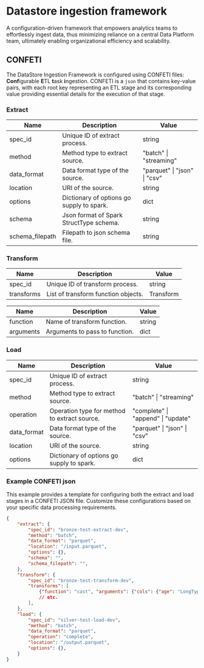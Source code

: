 # Datastore ingestion framework
A configuration-driven framework that empowers analytics teams to effortlessly ingest data, thus minimizing reliance on a central Data Platform team, ultimately enabling organizational efficiency and scalability.

## CONFETI
The DataStore Ingestion Framework is configured using CONFETI files: **Conf**igurable **E**TL **t**ask **i**ngestion. CONFETI is a `json` that contains key-value pairs, with each root key representing an ETL stage and its corresponding value providing essential details for the execution of that stage.

### Extract
| Name | Description | Value |
|------|-------------|-------|
| spec_id | Unique ID of extract process. | string |
| method | Method type to extract source. | "batch" \| "streaming" |
| data_format | Data format type of the source. | "parquet" \| "json" \| "csv" |
| location | URI of the source. | string |
| options | Dictionary of options go supply to spark. | dict |
| schema | Json format of Spark StructType schema. | string |
| schema_filepath | Filepath to json schema file. | string |

### Transform
| Name | Description | Value |
|------|-------------|-------|
| spec_id | Unique ID of transform process. | string |
| transforms | List of transform function objects. | Transform |

| Name | Description | Value |
|------|-------------|-------|
| function | Name of transform function. | string |
| arguments | Arguments to pass to function. | dict |

### Load
| Name | Description | Value |
|------|-------------|-------|
| spec_id | Unique ID of extract process. | string |
| method | Method type to extract source. | "batch" \| "streaming" |
| operation | Operation type for method to extract source. | "complete" \| "append" \| "update" |
| data_format | Data format type of the source. | "parquet" \| "json" \| "csv" |
| location | URI of the source. | string |
| options | Dictionary of options go supply to spark. | dict |

### Example CONFETI json
This example provides a template for configuring both the extract and load stages in a CONFETI JSON file. Customize these configurations based on your specific data processing requirements.
```json
{
    "extract": {
        "spec_id": "bronze-test-extract-dev",
        "method": "batch",
        "data_format": "parquet",
        "location": "/input.parquet",
        "options": {},
        "schema": "",
        "schema_filepath": "",
    },
    "transform": {
        "spec_id": "bronze-test-transform-dev",
        "transforms": [
            {"function": "cast", "arguments": {"cols": {"age": "LongType"}}},
            // etc.
        ],
    },
    "load": {
        "spec_id": "silver-test-load-dev",
        "method": "batch",
        "data_format": "parquet",
        "operation": "complete",
        "location": "/output.parquet",
        "options": {},
    }
}
```